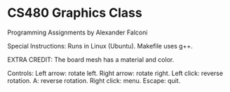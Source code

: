 CS480 Graphics Class
==================
Programming Assignments by Alexander Falconi

Special Instructions:
Runs in Linux (Ubuntu). Makefile uses g++.

EXTRA CREDIT:
The board mesh has a material and color.

Controls: 
Left arrow: rotate left.
Right arrow: rotate right.
Left click: reverse rotation.
A: reverse rotation.
Right click: menu.
Escape: quit.

